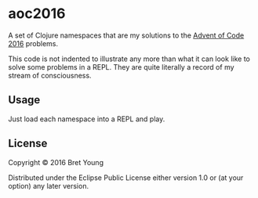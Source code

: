 # aoc2016

A set of Clojure namespaces that are my solutions to the [Advent of Code 2016](http://adventofcode.com/2016)
problems.

This code is not indented to illustrate any more than what it can look like to solve some problems in a REPL.
They are quite literally a record of my stream of consciousness.

## Usage

Just load each namespace into a REPL and play.

## License

Copyright © 2016 Bret Young

Distributed under the Eclipse Public License either version 1.0 or (at
your option) any later version.
